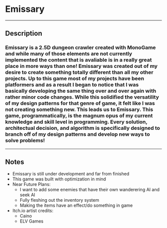 # Emissary
---
## Description 

### Emissary is a 2.5D dungeon crawler created with MonoGame and while many of those elements are not currently implemented the content that is avaliable is in a really great place in more ways than one!  Emissary was created out of my desire to create something totally different than all my other projects.  Up to this game most of my projects have been platformers and as a result I began to notice that I was basically developing the same thing over and over again with rather minor code changes.  While this solidified the versatility of my design patterns for that genre of game, it felt like I was not creating something new.  This leads us to Emissary.  This game, programmatically, is the magnum opus of my current knowledge and skill level in programming.  Every solution, architectual decision, and algorithm is specifically designed to branch off of my design patterns and develop new ways to solve problems!
---
## Notes
- Emissary is still under development and far from finished
- This game was built with optimization in mind
- Near Future Plans:
   - I want to add some enemies that have their own wanderering AI and seek AI
   - Fully fleshing out the inventory system
   - Making the items have an effect/do something in game
- Itch.io artist credits:
  - Caino
  - ELV Games
